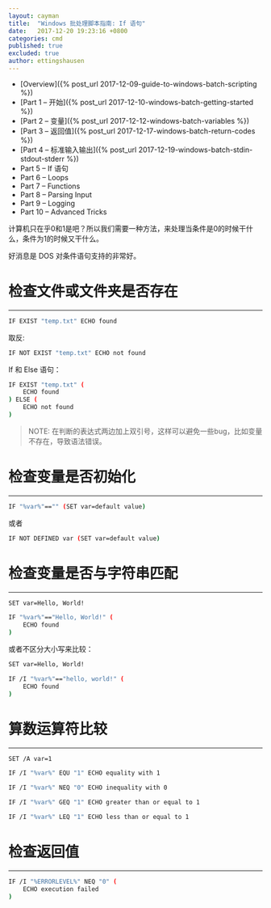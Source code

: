 ```yaml
---
layout: cayman
title:  "Windows 批处理脚本指南: If 语句"
date:   2017-12-20 19:23:16 +0800
categories: cmd
published: true
excluded: true
author: ettingshausen
---   
```


>
+ [Overview]({% post_url 2017-12-09-guide-to-windows-batch-scripting %})
+ [Part 1 – 开始]({% post_url 2017-12-10-windows-batch-getting-started %})
+ [Part 2 – 变量]({% post_url 2017-12-12-windows-batch-variables %})
+ [Part 3 – 返回值]({% post_url 2017-12-17-windows-batch-return-codes %})
+ [Part 4 – 标准输入输出]({% post_url 2017-12-19-windows-batch-stdin-stdout-stderr %})
+ Part 5 – If 语句
+ Part 6 – Loops
+ Part 7 – Functions
+ Part 8 – Parsing Input
+ Part 9 – Logging
+ Part 10 – Advanced Tricks




计算机只在乎0和1是吧？所以我们需要一种方法，来处理当条件是0的时候干什么，条件为1的时候又干什么。

好消息是 DOS 对条件语句支持的非常好。

# 检查文件或文件夹是否存在
---

```bash
IF EXIST "temp.txt" ECHO found
```

取反: 

```bash
IF NOT EXIST "temp.txt" ECHO not found
```

If 和 Else 语句：

```bash
IF EXIST "temp.txt" (
    ECHO found
) ELSE (
    ECHO not found
)
```

>NOTE: 在判断的表达式两边加上双引号，这样可以避免一些bug，比如变量不存在，导致语法错误。

# 检查变量是否初始化
----

```bash
IF "%var%"=="" (SET var=default value)
```

或者

```bash
IF NOT DEFINED var (SET var=default value)
```

# 检查变量是否与字符串匹配

----

```bash
SET var=Hello, World!

IF "%var%"=="Hello, World!" (
    ECHO found
)
```

或者不区分大小写来比较：

```bash
SET var=Hello, World!

IF /I "%var%"=="hello, world!" (
    ECHO found
)
```

# 算数运算符比较
----

```bash
SET /A var=1

IF /I "%var%" EQU "1" ECHO equality with 1

IF /I "%var%" NEQ "0" ECHO inequality with 0

IF /I "%var%" GEQ "1" ECHO greater than or equal to 1

IF /I "%var%" LEQ "1" ECHO less than or equal to 1
```

# 检查返回值

----

```bash
IF /I "%ERRORLEVEL%" NEQ "0" (
    ECHO execution failed
)
```